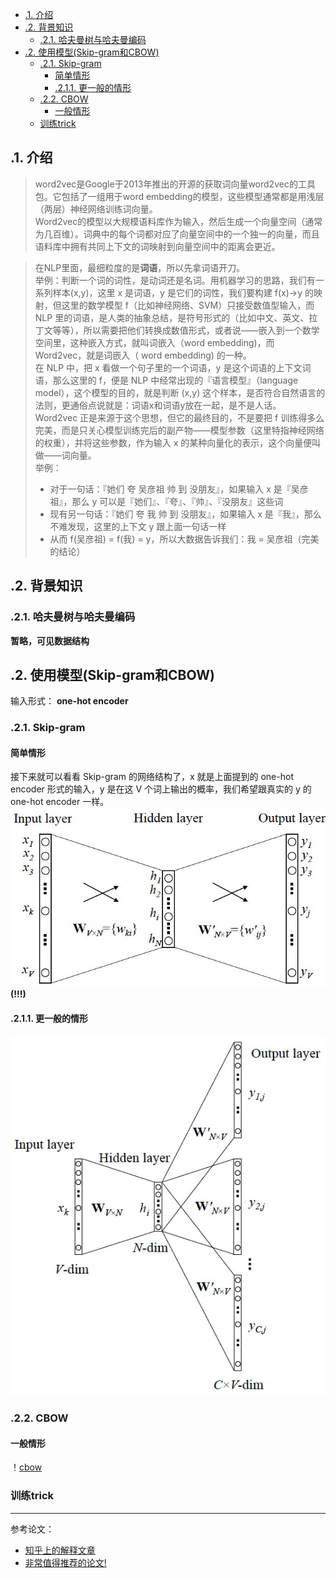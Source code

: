 <!-- TOC -->

- [.1. 介绍](#1-%e4%bb%8b%e7%bb%8d)
- [.2. 背景知识](#2-%e8%83%8c%e6%99%af%e7%9f%a5%e8%af%86)
  - [.2.1. 哈夫曼树与哈夫曼编码](#21-%e5%93%88%e5%a4%ab%e6%9b%bc%e6%a0%91%e4%b8%8e%e5%93%88%e5%a4%ab%e6%9b%bc%e7%bc%96%e7%a0%81)
- [.2. 使用模型(Skip-gram和CBOW)](#2-%e4%bd%bf%e7%94%a8%e6%a8%a1%e5%9e%8bskip-gram%e5%92%8ccbow)
  - [.2.1. Skip-gram](#21-skip-gram)
    - [简单情形](#%e7%ae%80%e5%8d%95%e6%83%85%e5%bd%a2)
    - [.2.1.1. 更一般的情形](#211-%e6%9b%b4%e4%b8%80%e8%88%ac%e7%9a%84%e6%83%85%e5%bd%a2)
  - [.2.2. CBOW](#22-cbow)
    - [一般情形](#%e4%b8%80%e8%88%ac%e6%83%85%e5%bd%a2)
  - [训练trick](#%e8%ae%ad%e7%bb%83trick)

<!-- /TOC -->

## .1. 介绍
> word2vec是Google于2013年推出的开源的获取词向量word2vec的工具包。它包括了一组用于word embedding的模型，这些模型通常都是用浅层（两层）神经网络训练词向量。  
> Word2vec的模型以大规模语料库作为输入，然后生成一个向量空间（通常为几百维）。词典中的每个词都对应了向量空间中的一个独一的向量，而且语料库中拥有共同上下文的词映射到向量空间中的距离会更近。

> 在NLP里面，最细粒度的是**词语**，所以先拿词语开刀。  
> 举例：判断一个词的词性，是动词还是名词。用机器学习的思路，我们有一系列样本(x,y)，这里 x 是词语，y 是它们的词性，我们要构建 f(x)->y 的映射，但这里的数学模型 f（比如神经网络、SVM）只接受数值型输入，而 NLP 里的词语，是人类的抽象总结，是符号形式的（比如中文、英文、拉丁文等等），所以需要把他们转换成数值形式，或者说——嵌入到一个数学空间里，这种嵌入方式，就叫词嵌入（word embedding)，而 Word2vec，就是词嵌入（ word embedding) 的一种。  
> 在 NLP 中，把 x 看做一个句子里的一个词语，y 是这个词语的上下文词语，那么这里的 f，便是 NLP 中经常出现的『语言模型』（language model），这个模型的目的，就是判断 (x,y) 这个样本，是否符合自然语言的法则，更通俗点说就是：词语x和词语y放在一起，是不是人话。  
> Word2vec 正是来源于这个思想，但它的最终目的，不是要把 f 训练得多么完美，而是只关心模型训练完后的副产物——模型参数（这里特指神经网络的权重），并将这些参数，作为输入 x 的某种向量化的表示，这个向量便叫做——词向量。  
> 举例：  
> * 对于一句话：『她们 夸 吴彦祖 帅 到 没朋友』，如果输入 x 是『吴彦祖』，那么 y 可以是『她们』、『夸』、『帅』、『没朋友』这些词  
> * 现有另一句话：『她们 夸 我 帅 到 没朋友』，如果输入 x 是『我』，那么不难发现，这里的上下文 y 跟上面一句话一样
> * 从而 f(吴彦祖) = f(我) = y，所以大数据告诉我们：我 = 吴彦祖（完美的结论）  

## .2. 背景知识

### .2.1. 哈夫曼树与哈夫曼编码
**暂略，可见数据结构**

## .2. 使用模型(Skip-gram和CBOW)
输入形式： **one-hot encoder**

### .2.1. Skip-gram
#### 简单情形
接下来就可以看看 Skip-gram 的网络结构了，x 就是上面提到的 one-hot encoder 形式的输入，y 是在这 V 个词上输出的概率，我们希望跟真实的 y 的 one-hot encoder 一样。
![skip-gram](skip-gram.jpg)
**(!!!)**

#### .2.1.1. 更一般的情形
![skip](skip.jpg)
### .2.2. CBOW
#### 一般情形
！[cbow](cbow.jpg)
### 训练trick

---
参考论文：  
* [知乎上的解释文章](https://zhuanlan.zhihu.com/p/26306795)  
* [非常值得推荐的论文!](https://arxiv.org/pdf/1411.2738.pdf)